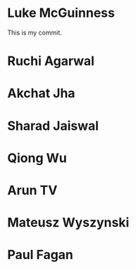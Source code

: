 # Luke McGuinness
This is my commit.

# Ruchi Agarwal

# Akchat Jha

# Sharad Jaiswal

# Qiong Wu

# Arun TV

# Mateusz Wyszynski

# Paul Fagan
